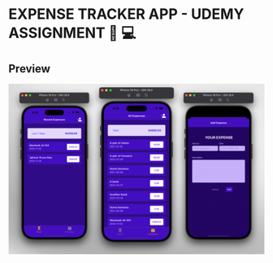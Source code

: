 
# EXPENSE TRACKER APP - UDEMY ASSIGNMENT  🚀 💻





 

##  Preview 
![App Screenshot](./screenshots/Overview.png)




